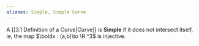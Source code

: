 ```yaml
---
aliases: Simple, Simple Curve
---
```


A [[3.1 Definition of a Curve|Curve]] is **Simple** if it does not intersect itself, ie, the map $\boldx : (a,b)\to \R ^3$ is injective.
